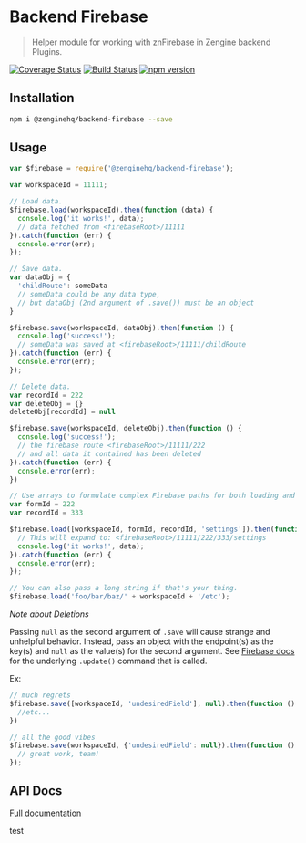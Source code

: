 # Backend Firebase

> Helper module for working with znFirebase in Zengine backend Plugins.

[![Coverage Status](https://coveralls.io/repos/github/ZengineHQ/zn-backend-firebase/badge.svg?branch=master)](https://coveralls.io/github/ZengineHQ/zn-backend-firebase?branch=master)   [![Build Status](https://circleci.com/gh/ZengineHQ/zn-backend-firebase/tree/master.svg?style=shield)](https://circleci.com/gh/ZengineHQ/zn-backend-firebase/tree/master) [![npm version](https://badge.fury.io/js/%40zenginehq%2Fbackend-firebase.svg)](https://badge.fury.io/js/%40zenginehq%2Fbackend-firebase)

## Installation

```bash
npm i @zenginehq/backend-firebase --save
```

## Usage

```js
var $firebase = require('@zenginehq/backend-firebase');

var workspaceId = 11111;

// Load data.
$firebase.load(workspaceId).then(function (data) {
  console.log('it works!', data);
  // data fetched from <firebaseRoot>/11111
}).catch(function (err) {
  console.error(err);
});

// Save data.
var dataObj = {
  'childRoute': someData
  // someData could be any data type,
  // but dataObj (2nd argument of .save()) must be an object
}

$firebase.save(workspaceId, dataObj).then(function () {
  console.log('success!');
  // someData was saved at <firebaseRoot>/11111/childRoute
}).catch(function (err) {
  console.error(err);
});

// Delete data.
var recordId = 222
var deleteObj = {}
deleteObj[recordId] = null

$firebase.save(workspaceId, deleteObj).then(function () {
  console.log('success!');
  // the firebase route <firebaseRoot>/11111/222
  // and all data it contained has been deleted
}).catch(function (err) {
  console.error(err);
})

// Use arrays to formulate complex Firebase paths for both loading and saving.
var formId = 222
var recordId = 333

$firebase.load([workspaceId, formId, recordId, 'settings']).then(function (data) {
  // This will expand to: <firebaseRoot>/11111/222/333/settings
  console.log('it works!', data);
}).catch(function (err) {
  console.error(err);
});

// You can also pass a long string if that's your thing.
$firebase.load('foo/bar/baz/' + workspaceId + '/etc');
```

_Note about Deletions_

Passing `null` as the second argument of `.save` will cause strange and unhelpful behavior.
Instead, pass an object with the endpoint(s) as the key(s) and `null` as the value(s) for the second argument.
See [Firebase docs](https://www.firebase.com/docs/web/api/firebase/update.html) for the underlying `.update()` command that is called.

Ex:
```js
// much regrets
$firebase.save([workspaceId, 'undesiredField'], null).then(function () {
  //etc...
})

// all the good vibes
$firebase.save(workspaceId, {'undesiredField': null}).then(function () {
  // great work, team!
});
```

## API Docs

[Full documentation](https://zenginehq.github.io/zn-backend-firebase)

test
